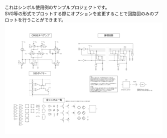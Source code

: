 これはシンボル使用例のサンプルプロジェクトです。  
SVG等の形式でプロットする際にオプションを変更することで回路図のみのプロットを行うことができます。  
<img src="sample.svg" width="800">  